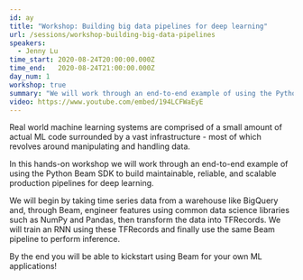 ```yaml
---
id: ay
title: "Workshop: Building big data pipelines for deep learning"
url: /sessions/workshop-building-big-data-pipelines
speakers:
  - Jenny Lu
time_start: 2020-08-24T20:00:00.000Z
time_end:   2020-08-24T21:00:00.000Z
day_num: 1
workshop: true
summary: "We will work through an end-to-end example of using the Python Beam SDK to build maintainable, reliable, and scalable production pipelines for deep learning."
video: https://www.youtube.com/embed/194LCFWaEyE
---
```


Real world machine learning systems are comprised of a small amount of actual ML code surrounded by a vast infrastructure - most of which revolves around manipulating and handling data.

In this hands-on workshop we will work through an end-to-end example of using the Python Beam SDK to build maintainable, reliable, and scalable production pipelines for deep learning.

We will begin by taking time series data from a warehouse like BigQuery and, through Beam, engineer features using common data science libraries such as NumPy and Pandas, then transform the data into TFRecords. We will train an RNN using these TFRecords and finally use the same Beam pipeline to perform inference.

By the end you will be able to kickstart using Beam for your own ML applications!

